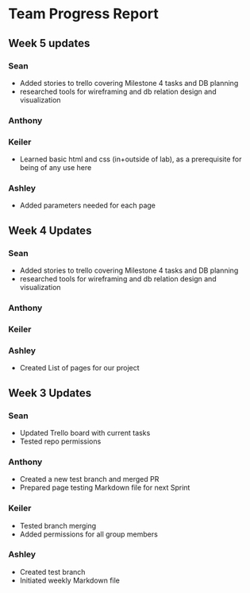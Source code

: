 # Team Progress Report

## Week 5 updates
### Sean
- Added stories to trello covering Milestone 4 tasks and DB planning
- researched tools for wireframing and db relation design and visualization

### Anthony

### Keiler
- Learned basic html and css (in+outside of lab), as a prerequisite for being of any use here

### Ashley
- Added parameters needed for each page


## Week 4 Updates

### Sean
- Added stories to trello covering Milestone 4 tasks and DB planning
- researched tools for wireframing and db relation design and visualization

### Anthony


### Keiler


### Ashley
- Created List of pages for our project

## Week 3 Updates

### Sean
- Updated Trello board with current tasks
- Tested repo permissions

### Anthony
- Created a new test branch and merged PR
- Prepared page testing Markdown file for next Sprint

### Keiler
- Tested branch merging
- Added permissions for all group members

### Ashley
- Created test branch
- Initiated weekly Markdown file
